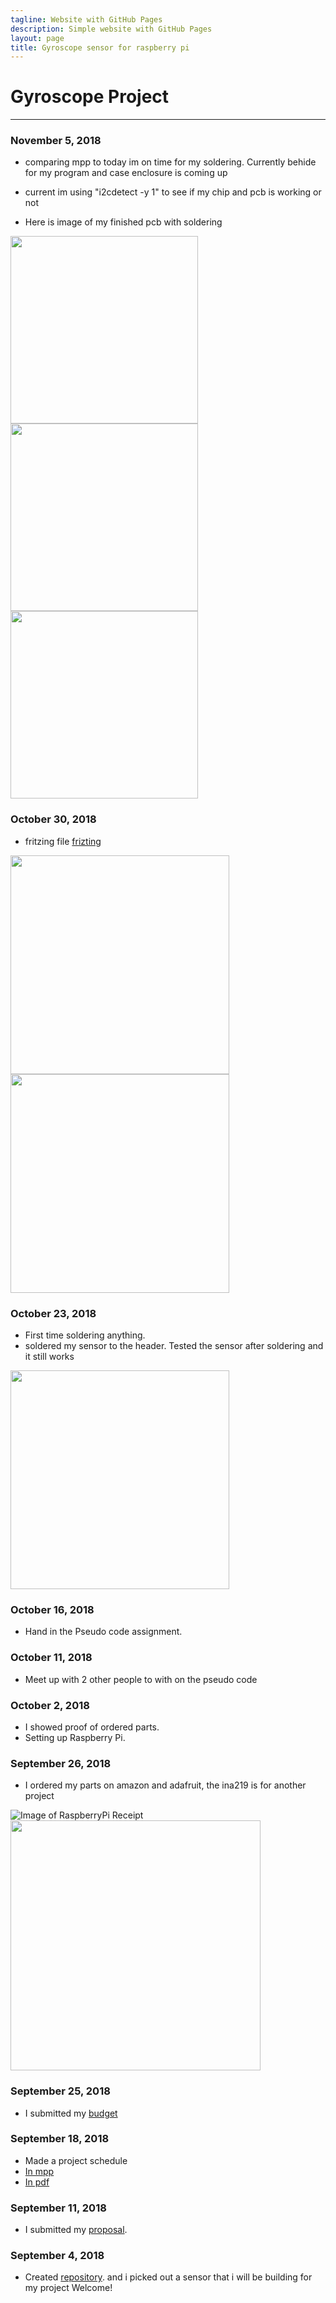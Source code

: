 ```yaml
---
tagline: Website with GitHub Pages
description: Simple website with GitHub Pages
layout: page
title: Gyroscope sensor for raspberry pi
---
```


# Gyroscope Project
-------------
### November 5, 2018
* comparing mpp to today im on time for my soldering. Currently behide for my program and case enclosure is coming up
* current im using "i2cdetect -y 1" to see if my chip and pcb is working or not

* Here is image of my finished pcb with soldering

<img src="https://raw.githubusercontent.com/chenken12/L3GD20H-gyroscope/master/images/IMG_20181106_173522.jpg" width="300"><img src="https://raw.githubusercontent.com/chenken12/L3GD20H-gyroscope/master/images/IMG_20181106_173529.jpg" width="300">
<img src="https://raw.githubusercontent.com/chenken12/L3GD20H-gyroscope/master/images/IMG_20181106_172724.jpg" height="300">

### October 30, 2018
* fritzing file
[frizting](https://github.com/chenken12/L3GD20H-gyroscope/tree/master/L3GD20H%20-%20Frizting)

<img src="https://raw.githubusercontent.com/chenken12/L3GD20H-gyroscope/master/images/gyro_pcb.png" width="350"><img src="https://raw.githubusercontent.com/chenken12/L3GD20H-gyroscope/master/images/gyro_bb.png" width="350">

### October 23, 2018
* First time soldering anything.
* soldered my sensor to the header. Tested the sensor after soldering and it still works

<img src="https://raw.githubusercontent.com/chenken12/L3GD20H-gyroscope/master/images/IMG_20181108_171753.jpg" width="350">

### October 16, 2018
* Hand in the Pseudo code assignment.

### October 11, 2018
* Meet up with 2 other people to with on the pseudo code 

### October 2, 2018
* I showed proof of ordered parts.
* Setting up Raspberry Pi.

### September 26, 2018
* I ordered my parts on amazon and adafruit, the ina219 is for another project

![Image of RaspberryPi Receipt](https://raw.githubusercontent.com/chenken12/L3GD20H-gyroscope/master/images/RaspberryPi3.PNG?raw=true)
<img src="https://raw.githubusercontent.com/chenken12/L3GD20H-gyroscope/master/images/parts%20list.PNG" width="400">


### September 25, 2018
* I submitted my [budget](https://github.com/chenken12/L3GD20H-gyroscope/blob/master/gyroscope_budget.xlsx)

### September 18, 2018
* Made a project schedule
* [In mpp](https://github.com/chenken12/L3GD20H-gyroscope/blob/master/KenHumberProject.mpp)
* [In pdf](https://github.com/chenken12/L3GD20H-gyroscope/blob/master/KenHumberProject.pdf)

### September 11, 2018
* I submitted my [proposal](https://github.com/chenken12/L3GD20H-gyroscope/blob/master/ProposalContentStudentNameRev02.xlsx).

### September 4, 2018
* Created [repository](https://chenken12.github.io/L3GD20H-gyroscope/). and i picked out a sensor that i will be building for my project
Welcome!
